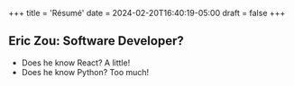 +++
title = 'Résumé'
date = 2024-02-20T16:40:19-05:00
draft = false
+++
## Eric Zou: Software Developer?
* Does he know React? A little!
* Does he know Python? Too much!